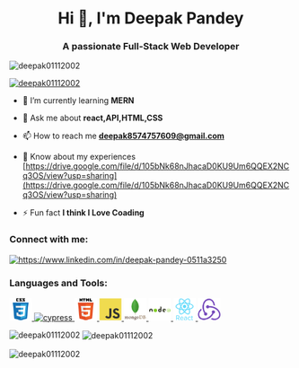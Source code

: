 <h1 align="center">Hi 👋, I'm Deepak Pandey</h1>
<h3 align="center">A passionate Full-Stack Web Developer</h3>

<p align="left"> <img src="https://komarev.com/ghpvc/?username=deepak01112002&label=Profile%20views&color=0e75b6&style=flat" alt="deepak01112002" /> </p>

<p align="left"> <a href="https://github.com/ryo-ma/github-profile-trophy"><img src="https://github-profile-trophy.vercel.app/?username=deepak01112002" alt="deepak01112002" /></a> </p>

- 🌱 I’m currently learning **MERN**

- 💬 Ask me about **react,API,HTML,CSS**

- 📫 How to reach me **deepak8574757609@gmail.com**

- 📄 Know about my experiences [https://drive.google.com/file/d/105bNk68nJhacaD0KU9Um6QQEX2NCq3OS/view?usp=sharing](https://drive.google.com/file/d/105bNk68nJhacaD0KU9Um6QQEX2NCq3OS/view?usp=sharing)

- ⚡ Fun fact **I think I Love Coading**

<h3 align="left">Connect with me:</h3>
<p align="left">
<a href="https://linkedin.com/in/https://www.linkedin.com/in/deepak-pandey-0511a3250" target="blank"><img align="center" src="https://raw.githubusercontent.com/rahuldkjain/github-profile-readme-generator/master/src/images/icons/Social/linked-in-alt.svg" alt="https://www.linkedin.com/in/deepak-pandey-0511a3250" height="30" width="40" /></a>
</p>

<h3 align="left">Languages and Tools:</h3>
<p align="left"> <a href="https://www.w3schools.com/css/" target="_blank" rel="noreferrer"> <img src="https://raw.githubusercontent.com/devicons/devicon/master/icons/css3/css3-original-wordmark.svg" alt="css3" width="40" height="40"/> </a> <a href="https://www.cypress.io" target="_blank" rel="noreferrer"> <img src="https://raw.githubusercontent.com/simple-icons/simple-icons/6e46ec1fc23b60c8fd0d2f2ff46db82e16dbd75f/icons/cypress.svg" alt="cypress" width="40" height="40"/> </a> <a href="https://www.w3.org/html/" target="_blank" rel="noreferrer"> <img src="https://raw.githubusercontent.com/devicons/devicon/master/icons/html5/html5-original-wordmark.svg" alt="html5" width="40" height="40"/> </a> <a href="https://developer.mozilla.org/en-US/docs/Web/JavaScript" target="_blank" rel="noreferrer"> <img src="https://raw.githubusercontent.com/devicons/devicon/master/icons/javascript/javascript-original.svg" alt="javascript" width="40" height="40"/> </a> <a href="https://www.mongodb.com/" target="_blank" rel="noreferrer"> <img src="https://raw.githubusercontent.com/devicons/devicon/master/icons/mongodb/mongodb-original-wordmark.svg" alt="mongodb" width="40" height="40"/> </a> <a href="https://nodejs.org" target="_blank" rel="noreferrer"> <img src="https://raw.githubusercontent.com/devicons/devicon/master/icons/nodejs/nodejs-original-wordmark.svg" alt="nodejs" width="40" height="40"/> </a> <a href="https://reactjs.org/" target="_blank" rel="noreferrer"> <img src="https://raw.githubusercontent.com/devicons/devicon/master/icons/react/react-original-wordmark.svg" alt="react" width="40" height="40"/> </a> <a href="https://redux.js.org" target="_blank" rel="noreferrer"> <img src="https://raw.githubusercontent.com/devicons/devicon/master/icons/redux/redux-original.svg" alt="redux" width="40" height="40"/> </a> </p>

<p><img align="left" src="https://github-readme-stats.vercel.app/api/top-langs?username=deepak01112002&show_icons=true&locale=en&layout=compact" alt="deepak01112002" /></p>

<p>&nbsp;<img align="center" src="https://github-readme-stats.vercel.app/api?username=deepak01112002&show_icons=true&locale=en" alt="deepak01112002" /></p>

<p><img align="center" src="https://github-readme-streak-stats.herokuapp.com/?user=deepak01112002&" alt="deepak01112002" /></p>
